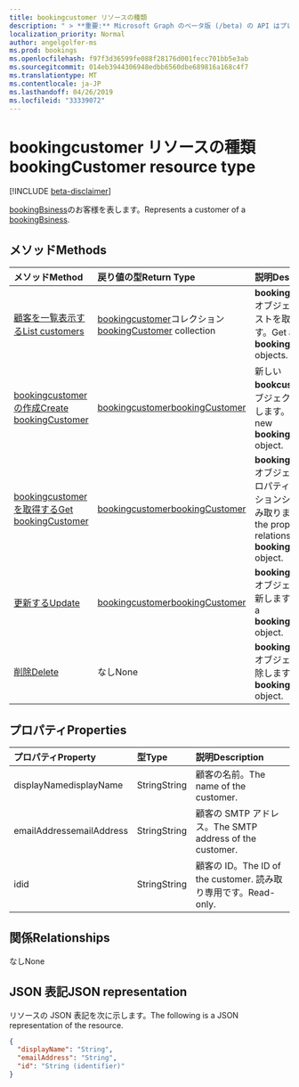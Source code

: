 ```yaml
---
title: bookingcustomer リソースの種類
description: " > **重要:** Microsoft Graph のベータ版 (/beta) の API はプレビュー中であるため、変更されることがあります。 実稼働アプリケーションでは、これらの API の使用はサポートされていません。"
localization_priority: Normal
author: angelgolfer-ms
ms.prod: bookings
ms.openlocfilehash: f97f3d36599fe088f28176d001fecc701bb5e3ab
ms.sourcegitcommit: 014eb3944306948edbb6560dbe689816a168c4f7
ms.translationtype: MT
ms.contentlocale: ja-JP
ms.lasthandoff: 04/26/2019
ms.locfileid: "33339072"
---
```

# <a name="bookingcustomer-resource-type"></a><span data-ttu-id="4b5cf-104">bookingcustomer リソースの種類</span><span class="sxs-lookup"><span data-stu-id="4b5cf-104">bookingCustomer resource type</span></span>

 [!INCLUDE [beta-disclaimer](../../includes/beta-disclaimer.md)]
 
<span data-ttu-id="4b5cf-105">[bookingBsiness](bookingbusiness.md)のお客様を表します。</span><span class="sxs-lookup"><span data-stu-id="4b5cf-105">Represents a customer of a [bookingBsiness](bookingbusiness.md).</span></span>


## <a name="methods"></a><span data-ttu-id="4b5cf-106">メソッド</span><span class="sxs-lookup"><span data-stu-id="4b5cf-106">Methods</span></span>

| <span data-ttu-id="4b5cf-107">メソッド</span><span class="sxs-lookup"><span data-stu-id="4b5cf-107">Method</span></span>           | <span data-ttu-id="4b5cf-108">戻り値の型</span><span class="sxs-lookup"><span data-stu-id="4b5cf-108">Return Type</span></span>    |<span data-ttu-id="4b5cf-109">説明</span><span class="sxs-lookup"><span data-stu-id="4b5cf-109">Description</span></span>|
|:---------------|:--------|:----------|
|[<span data-ttu-id="4b5cf-110">顧客を一覧表示する</span><span class="sxs-lookup"><span data-stu-id="4b5cf-110">List customers</span></span>](../api/bookingbusiness-list-customers.md) | <span data-ttu-id="4b5cf-111">[bookingcustomer](bookingcustomer.md)コレクション</span><span class="sxs-lookup"><span data-stu-id="4b5cf-111">[bookingCustomer](bookingcustomer.md) collection</span></span> | <span data-ttu-id="4b5cf-112">**bookingcustomer**オブジェクトのリストを取得します。</span><span class="sxs-lookup"><span data-stu-id="4b5cf-112">Get a list of **bookingCustomer** objects.</span></span> |
|[<span data-ttu-id="4b5cf-113">bookingcustomer の作成</span><span class="sxs-lookup"><span data-stu-id="4b5cf-113">Create bookingCustomer</span></span>](../api/bookingbusiness-post-customers.md) | [<span data-ttu-id="4b5cf-114">bookingcustomer</span><span class="sxs-lookup"><span data-stu-id="4b5cf-114">bookingCustomer</span></span>](bookingcustomer.md) | <span data-ttu-id="4b5cf-115">新しい**bookcustomer**オブジェクトを作成します。</span><span class="sxs-lookup"><span data-stu-id="4b5cf-115">Create a new **bookingCustomer** object.</span></span> |
|[<span data-ttu-id="4b5cf-116">bookingcustomer を取得する</span><span class="sxs-lookup"><span data-stu-id="4b5cf-116">Get bookingCustomer</span></span>](../api/bookingcustomer-get.md) | [<span data-ttu-id="4b5cf-117">bookingcustomer</span><span class="sxs-lookup"><span data-stu-id="4b5cf-117">bookingCustomer</span></span>](bookingcustomer.md) |<span data-ttu-id="4b5cf-118">**bookingcustomer**オブジェクトのプロパティとリレーションシップを読み取ります。</span><span class="sxs-lookup"><span data-stu-id="4b5cf-118">Read the properties and relationships of a **bookingCustomer** object.</span></span>|
|[<span data-ttu-id="4b5cf-119">更新する</span><span class="sxs-lookup"><span data-stu-id="4b5cf-119">Update</span></span>](../api/bookingcustomer-update.md) | [<span data-ttu-id="4b5cf-120">bookingcustomer</span><span class="sxs-lookup"><span data-stu-id="4b5cf-120">bookingCustomer</span></span>](bookingcustomer.md) |<span data-ttu-id="4b5cf-121">**bookingcustomer**オブジェクトを更新します。</span><span class="sxs-lookup"><span data-stu-id="4b5cf-121">Update a **bookingCustomer** object.</span></span> |
|[<span data-ttu-id="4b5cf-122">削除</span><span class="sxs-lookup"><span data-stu-id="4b5cf-122">Delete</span></span>](../api/bookingcustomer-delete.md) | <span data-ttu-id="4b5cf-123">なし</span><span class="sxs-lookup"><span data-stu-id="4b5cf-123">None</span></span> |<span data-ttu-id="4b5cf-124">**bookingcustomer**オブジェクトを削除します。</span><span class="sxs-lookup"><span data-stu-id="4b5cf-124">Delete a **bookingCustomer** object.</span></span> |

## <a name="properties"></a><span data-ttu-id="4b5cf-125">プロパティ</span><span class="sxs-lookup"><span data-stu-id="4b5cf-125">Properties</span></span>
| <span data-ttu-id="4b5cf-126">プロパティ</span><span class="sxs-lookup"><span data-stu-id="4b5cf-126">Property</span></span>     | <span data-ttu-id="4b5cf-127">型</span><span class="sxs-lookup"><span data-stu-id="4b5cf-127">Type</span></span>   |<span data-ttu-id="4b5cf-128">説明</span><span class="sxs-lookup"><span data-stu-id="4b5cf-128">Description</span></span>|
|:---------------|:--------|:----------|
|<span data-ttu-id="4b5cf-129">displayName</span><span class="sxs-lookup"><span data-stu-id="4b5cf-129">displayName</span></span>|<span data-ttu-id="4b5cf-130">String</span><span class="sxs-lookup"><span data-stu-id="4b5cf-130">String</span></span>|<span data-ttu-id="4b5cf-131">顧客の名前。</span><span class="sxs-lookup"><span data-stu-id="4b5cf-131">The name of the customer.</span></span>|
|<span data-ttu-id="4b5cf-132">emailAddress</span><span class="sxs-lookup"><span data-stu-id="4b5cf-132">emailAddress</span></span>|<span data-ttu-id="4b5cf-133">String</span><span class="sxs-lookup"><span data-stu-id="4b5cf-133">String</span></span>|<span data-ttu-id="4b5cf-134">顧客の SMTP アドレス。</span><span class="sxs-lookup"><span data-stu-id="4b5cf-134">The SMTP address of the customer.</span></span>|
|<span data-ttu-id="4b5cf-135">id</span><span class="sxs-lookup"><span data-stu-id="4b5cf-135">id</span></span>|<span data-ttu-id="4b5cf-136">String</span><span class="sxs-lookup"><span data-stu-id="4b5cf-136">String</span></span>| <span data-ttu-id="4b5cf-137">顧客の ID。</span><span class="sxs-lookup"><span data-stu-id="4b5cf-137">The ID of the customer.</span></span> <span data-ttu-id="4b5cf-138">読み取り専用です。</span><span class="sxs-lookup"><span data-stu-id="4b5cf-138">Read-only.</span></span>|

## <a name="relationships"></a><span data-ttu-id="4b5cf-139">関係</span><span class="sxs-lookup"><span data-stu-id="4b5cf-139">Relationships</span></span>
<span data-ttu-id="4b5cf-140">なし</span><span class="sxs-lookup"><span data-stu-id="4b5cf-140">None</span></span>


## <a name="json-representation"></a><span data-ttu-id="4b5cf-141">JSON 表記</span><span class="sxs-lookup"><span data-stu-id="4b5cf-141">JSON representation</span></span>

<span data-ttu-id="4b5cf-142">リソースの JSON 表記を次に示します。</span><span class="sxs-lookup"><span data-stu-id="4b5cf-142">The following is a JSON representation of the resource.</span></span>

<!-- {
  "blockType": "resource",
  "optionalProperties": [

  ],
  "@odata.type": "microsoft.graph.bookingCustomer"
}-->

```json
{
  "displayName": "String",
  "emailAddress": "String",
  "id": "String (identifier)"
}

```

<!-- uuid: 8fcb5dbc-d5aa-4681-8e31-b001d5168d79
2015-10-25 14:57:30 UTC -->
<!--
{
  "type": "#page.annotation",
  "description": "bookingCustomer resource",
  "keywords": "",
  "section": "documentation",
  "tocPath": "",
  "suppressions": []
}
-->
